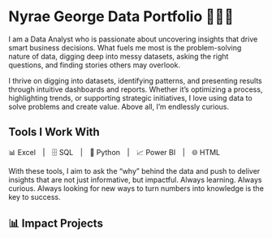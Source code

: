 # Nyrae George Data Portfolio 👩🏾‍💻 

I am a Data Analyst who is passionate about uncovering insights that drive smart business decisions. What fuels me most is the problem-solving nature of data, digging deep into messy datasets, asking the right questions, and finding stories others may overlook.

I thrive on digging into datasets, identifying patterns, and presenting results through intuitive dashboards and reports. Whether it’s optimizing a process, highlighting trends, or supporting strategic initiatives, I love using data to solve problems and create value. Above all, I’m endlessly curious. 

## Tools I Work With
📊 Excel | 🗄️ SQL | 🐍 Python | 📈 Power BI | 🌐 HTML

With these tools, I aim to ask the “why” behind the data and push to deliver insights that are not just informative, but impactful. Always learning. Always curious. Always looking for new ways to turn numbers into knowledge is the key to success.

## 📊 Impact Projects 
